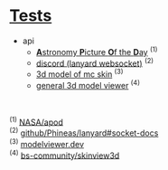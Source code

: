 # [Tests](https://shamshitty.xyz/tests)

- api
  - [**A**stronomy **P**icture **O**f the **D**ay](https://shamshitty.xyz/tests/api/apod) <sup>(1)</sup>
  - [discord (lanyard websocket)](https://shamshitty.xyz/tests/api/websocket) <sup>(2)</sup>
  - [3d model of mc skin](https://shamshitty.xyz/tests/3dmc) <sup>(3)</sup>
  - [general 3d model viewer](https://shamshitty.xyz/tests/modelviewer) <sup>(4)</sup>
<br>

<sup>(1)</sup> [NASA/apod](https://apod.nasa.gov/apod/astropix.html)<br>
<sup>(2)</sup> [github/Phineas/lanyard#socket-docs](https://github.com/Phineas/lanyard?tab=readme-ov-file#socket-docs)<br>
<sup>(3)</sup> [modelviewer.dev](https://modelviewer.dev)<br>
<sup>(4)</sup> [bs-community/skinview3d](https://bs-community.github.io/skinview3d)